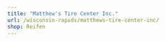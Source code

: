 ```yaml
---
title: "Matthew's Tire Center Inc."
url: /wisconsin-rapids/matthews-tire-center-inc/
shop: Reifen
---
```

